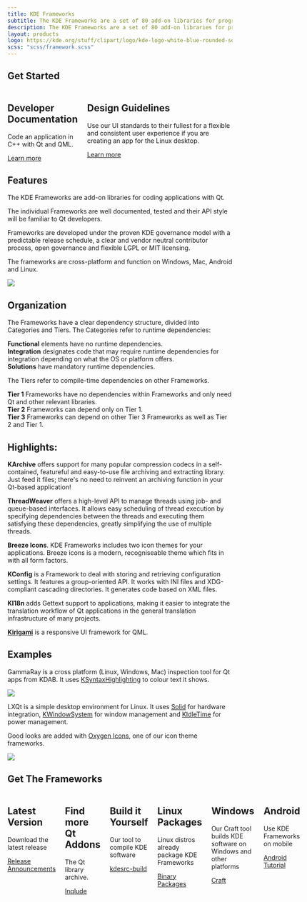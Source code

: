 ```yaml
---
title: KDE Frameworks
subtitle: The KDE Frameworks are a set of 80 add-on libraries for programming with Qt.
description: The KDE Frameworks are a set of 80 add-on libraries for programming with Qt.
layout: products
logo: https://kde.org/stuff/clipart/logo/kde-logo-white-blue-rounded-source.svg
scss: "scss/framework.scss"
---
```


<article class="section-links">
  <h2 class="h1">Get Started</h2>
  <div class="section-links-content columns">
    <div>
     <h2>Developer Documentation</h2>
     <p>
       Code an application in C++ with Qt and QML.
     </p>
     <a href="https://api.kde.org/frameworks/index.html" target="_blank">Learn more</a>
    </div>
    <div>
      <h2>Design Guidelines</h2>
      <p>
        Use our UI standards to their fullest for a flexible and consistent user experience if you are creating an app for the Linux desktop.
      </p>
      <a href="https://hig.kde.org/" target="_blank">Learn more</a>
    </div>
  </div>
</article>

<article class="container">
  <div class="d-flex py-3 flex-lg-row flex-column">
    <div class="order-1">
      <h1>Features</h1>
      <p>
          The KDE Frameworks are <?php print $numberOfFrameworks ?> add-on libraries for coding applications with Qt.
      </p>
      <p>
          The individual Frameworks are well documented, tested and their API style will be familiar to Qt developers.
      </p>
      <p>
           Frameworks are developed under the proven KDE governance model with a predictable release schedule, a clear and vendor neutral contributor process, open governance and flexible LGPL or MIT licensing.
      </p>
      <p>
          The frameworks are cross-platform and function on Windows, Mac, Android and Linux.
      </p>
    </div>
    <div class="image align-self-center order-3 order-lg-0">
      <img src="platform-icons.png" style="margin: auto; max-width: 90%; height: auto;" />
    </div>
  </div>
</article>

<article class="section-blue">
  <div class="container py-3">
    <h2 class="h1">Organization</h2>
    <p>
      The Frameworks have a clear dependency structure, divided into Categories and Tiers. The Categories refer to runtime dependencies:
    </p>
    <p>
      <b>Functional</b> elements have no runtime dependencies.<br />
      <b>Integration</b> designates code that may require runtime dependencies for integration depending on what the OS or platform offers.<br />
      <b>Solutions</b> have mandatory runtime dependencies.
    </p>
    <p>
      The Tiers refer to compile-time dependencies on other Frameworks.
    </p>
    <p>
      <b>Tier 1</b> Frameworks have no dependencies within Frameworks and only need Qt and other relevant libraries.<br />
      <b>Tier 2</b> Frameworks can depend only on Tier 1.<br />
      <b>Tier 3</b> Frameworks can depend on other Tier 3 Frameworks as well as Tier 2 and Tier 1.
    </p>
  </div>
</article>

<article class="section-green">
  <div class="container py-3">
    <h2 class="h1 mb-5">Highlights:</h2>
    <div>
      <p>
        <b>KArchive</b> offers support for many popular compression codecs in a self-contained, featureful and easy-to-use file archiving and extracting library. Just feed it files; there's no need to reinvent an archiving function in your Qt-based application!
      </p>
      <p>
        <b>ThreadWeaver</b> offers a high-level API to manage threads using job- and queue-based interfaces. It allows easy scheduling of thread execution by specifying dependencies between the threads and executing them satisfying these dependencies, greatly simplifying the use of multiple threads.
      </p>
      <p>
        <b>Breeze Icons</b>. KDE Frameworks includes two icon themes for your applications.  Breeze icons is a modern, recogniseable theme which fits in with all form factors.
      </p>
      <p>
        <b>KConfig</b> is a Framework to deal with storing and retrieving configuration settings. It features a group-oriented API. It works with INI files and XDG-compliant cascading directories. It generates code based on XML files.
      </p>
      <p>
        <b>KI18n</b> adds Gettext support to applications, making it easier to integrate the translation workflow of Qt applications in the general translation infrastructure of many projects.
      </p>
      <p>
        <a href="/products/kirigami"><b>Kirigami</b></a> is a responsive UI framework for QML.
      </p>
    </div>
  </div>
</article>

<article class="container-fluid mx-auto" style="max-width: 1400px">
  <h2 class="h1 text-center">Examples</h2>
    <div class="row my-3">
        <div class="col-12 col-sm-4 align-self-center">
          <p>
            GammaRay is a cross platform (Linux, Windows, Mac) inspection tool for Qt apps from KDAB.  It uses <a href="https://api.kde.org/frameworks/syntax-highlighting/html/index.html">KSyntaxHighlighting</a> to colour text it shows.
          </p>
        </div>
        <img class="img-fluid col-12 col-sm-8" src="gammaray.png" />
    </div>
    <div class="row my-3">
      <div class="col-12 col-sm-4 order-sm-1 align-self-center">
        <p>
          LXQt is a simple desktop environment for Linux.  It uses <a href="https://api.kde.org/frameworks/solid/html/">Solid</a> for hardware integration, <a href="https://api.kde.org/frameworks/kwindowsystem/html/">KWindowSystem</a> for window management and <a href="https://api.kde.org/frameworks/kidletime/html/">KIdleTime</a> for power management.
        </p>
        <p>
          Good looks are added with <a href="https://api.kde.org/frameworks/oxygen-icons5/html/index.html">Oxygen Icons</a>, one of our icon theme frameworks.
        </p>
      </div>
      <img class="img-fluid col-12 col-sm-8 order-sm-0" src="lxqt.png" />
    </div>
</article>
<article class="section-links">
    <h1>Get The Frameworks</h1>
    <div class="section-links-content columns">
        <div>
            <h2>Latest Version</h2>
            <p>
                Download the latest release
            </p>
            <a href="https://www.kde.org/announcements/" target="_blank">Release Announcements</a>
        </div>
        <div>
            <h2>Find more Qt Addons</h2>
            <p>
                The Qt library archive.
            </p>
            <a href="https://inqlude.org/" target="_blank">Inqlude</a>
        </div>
        <div>
            <h2>Build it Yourself</h2>
            <p>
                Our tool to compile KDE software
            </p>
            <a href="https://community.kde.org/Guidelines_and_HOWTOs/Build_from_source" target="_blank">kdesrc-build</a>
        </div>
        <div>
            <h2>Linux Packages</h2>
            <p>
                Linux distros already package KDE Frameworks
            </p>
            <a href="https://community.kde.org/Get_KDE_Software_on_Your_Linux_Distro" target="_blank">Binary Packages</a>
        </div>
        <div>
            <h2>Windows</h2>
            <p>
                Our Craft tool builds KDE software on Windows and other platforms
            </p>
            <a href="https://community.kde.org/Craft" target="_blank">Craft</a>
        </div>
        <div>
            <h2>Android</h2>
            <p>
                Use KDE Frameworks on mobile
            </p>
            <a href="https://community.kde.org/Android" target="_blank">Android Tutorial</a>
        </div>
    </div>
</article>

</main>
<?php
  require('../../aether/footer.php');
